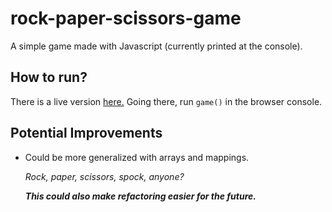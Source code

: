 # rock-paper-scissors-game

A simple game made with Javascript (currently printed at the console).

## How to run?

There is a live version [here.](https://crispdeserving.github.io/rock-paper-scissors-game/)
Going there, run `game()` in the browser console.

## Potential Improvements

- Could be more generalized with arrays and mappings.

    *Rock, paper, scissors, spock, anyone?*

    ***This could also make refactoring easier for the future.***
